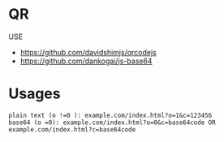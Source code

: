 # QR
USE 
- https://github.com/davidshimjs/qrcodejs
- https://github.com/dankogai/js-base64

# Usages
~~~
plain text (o !=0 ): example.com/index.html?o=1&c=123456
base64 (o =0): example.com/index.html?o=0&c=base64code OR example.com/index.html?c=base64code
~~~
